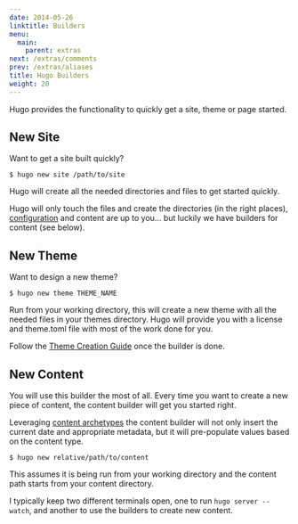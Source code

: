 ```yaml
---
date: 2014-05-26
linktitle: Builders
menu:
  main:
    parent: extras
next: /extras/comments
prev: /extras/aliases
title: Hugo Builders
weight: 20
---
```


Hugo provides the functionality to quickly get a site, theme or page
started.


## New Site

Want to get a site built quickly?

    $ hugo new site /path/to/site

Hugo will create all the needed directories and files to get started
quickly.

Hugo will only touch the files and create the directories (in the right
places), [configuration](/overview/configuration) and content are up to
you... but luckily we have builders for content (see below).

## New Theme

Want to design a new theme?

    $ hugo new theme THEME_NAME

Run from your working directory, this will create a new theme with all
the needed files in your themes directory. Hugo will provide you with a
license and theme.toml file with most of the work done for you.

Follow the [Theme Creation Guide](/themes/creation) once the builder is
done.

## New Content

You will use this builder the most of all. Every time you want to create
a new piece of content, the content builder will get you started right.

Leveraging [content archetypes](/content/archetypes) the content builder
will not only insert the current date and appropriate metadata, but it
will pre-populate values based on the content type.

    $ hugo new relative/path/to/content

This assumes it is being run from your working directory and the content
path starts from your content directory.

I typically keep two different terminals open, one to run `hugo server
--watch`, and another to use the builders to create new content.
